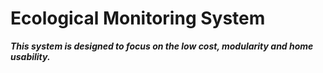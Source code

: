 # Ecological Monitoring System

***This system is designed to focus on the low cost, modularity and home usability.***
